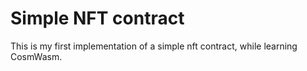 # Simple NFT contract

This is my first implementation of a simple nft contract, while learning
CosmWasm.